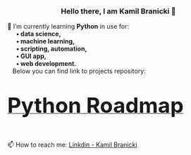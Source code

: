 <!--### Hello there 👋-->

<!--
**KamilBranicki/KamilBranicki** is a ✨ _special_ ✨ repository because its `README.md` (this file) appears on your GitHub profile.

Here are some ideas to get you started:

- 🔭 I’m currently working on ...
- 🌱 I’m currently learning ...
- 👯 I’m looking to collaborate on ...
- 🤔 I’m looking for help with ...
- 💬 Ask me about ...
- 📫 How to reach me: ...
- 😄 Pronouns: ...
- ⚡ Fun fact: ...
-->

<h3 align="center">Hello there, I am Kamil Branicki 👋</h3>
🌱 I’m currently learning <strong>Python</strong> in use for:</br><strong>
&nbsp;&nbsp;&nbsp;&nbsp;&nbsp;&nbsp;• data science,</br>
&nbsp;&nbsp;&nbsp;&nbsp;&nbsp;&nbsp;• machine learning,</br>
&nbsp;&nbsp;&nbsp;&nbsp;&nbsp;&nbsp;• scripting, automation,</br> 
&nbsp;&nbsp;&nbsp;&nbsp;&nbsp;&nbsp;• GUI app,</br>
&nbsp;&nbsp;&nbsp;&nbsp;&nbsp;&nbsp;• web development.</strong></br>
&nbsp;&nbsp;&nbsp;Below you can find link to projects repository:</strong></br>
&nbsp;&nbsp;&nbsp;<h3><a href="https://github.com/KamilBranicki/Python_roadmap" target="_blank"><strong><font size="16">Python Roadmap</font></strong></a></h3></br></br>
📫 How to reach me: <a href="https://www.linkedin.com/in/kamil-branicki-762957234/" target="_blank">Linkdin - Kamil Branicki</a>
